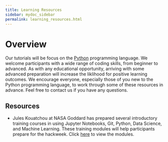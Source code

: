 ```yaml
---
title: Learning Resources
sidebar: mydoc_sidebar
permalink: learning_resources.html
---
```


# Overview

Our tutorials will be focus on the [Python](https://www.python.org/) programming language. We welcome participants with a wide range of coding skills, from beginner to advanced. As with any educational opportunity, arriving with some advanced preparation will increase the liklihood for positive learning outcomes. We encourage everyone, especially those of you new to the Python programming language, to work through some of these resources in advance. Feel free to contact us if you have any questions.

## Resources

* Jules Kouatchou at NASA Goddard has prepared several introductory training courses in using Jupyter Notebooks, Git, Python, Data Science, and Machine Learning. These training modules will help participants prepare for the hackweek. Click [here](https://astg606.github.io/py_courses/helio_hw2020/) to view the modules.

